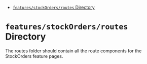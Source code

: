 <!-- START doctoc generated TOC please keep comment here to allow auto update -->
<!-- DON'T EDIT THIS SECTION, INSTEAD RE-RUN doctoc TO UPDATE -->

- [`features/stockOrders/routes` Directory](#featuresstockordersroutes-directory)

<!-- END doctoc generated TOC please keep comment here to allow auto update -->

# `features/stockOrders/routes` Directory

The routes folder should contain all the route components for the StockOrders feature pages.
